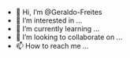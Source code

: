 - 👋 Hi, I’m @Geraldo-Freites
- 👀 I’m interested in ...
- 🌱 I’m currently learning ...
- 💞️ I’m looking to collaborate on ...
- 📫 How to reach me ...

<!---
Geraldo-Freites/Geraldo-Freites is a ✨ special ✨ repository because its `README.md` (this file) appears on your GitHub profile.
You can click the Preview link to take a look at your changes.
--->
